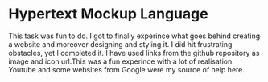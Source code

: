 # Hypertext Mockup Language

This task was fun to do. I got to finally experince what goes behind creating a website and moreover designing and styling it. I did hit frustrating obstacles, yet I completed it. I have used links from the github repository as image and icon url.This was a fun experince with a lot of realisation. Youtube and some websites from Google were my source of help here.
